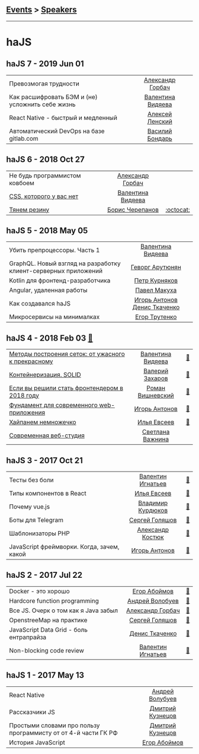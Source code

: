 ## [Events](../README.md) > [Speakers](../speakers.md)
---

# haJS

## haJS 7 - 2019 Jun 01 
| | | |
| --- | :---: | --- |
| Превозмогая трудности  |  [Александр Горбач](../../speakers/Александр%20Горбач.md)  |    |
| Как расшифровать БЭМ и (не) усложнить себе жизнь  |  [Валентина Видяева](../../speakers/Валентина%20Видяева.md)  |    |
| React Native - быстрый и медленный  |  [Алексей Ленский](../../speakers/Алексей%20Ленский.md)  |    |
| Автоматический DevOps на базе gitlab.com  |  [Василий Бондарь](../../speakers/Василий%20Бондарь.md)  |    |
## haJS 6 - 2018 Oct 27 
| | | |
| --- | :---: | --- |
| Не будь программистом ковбоем  |  [Александр Горбач](../../speakers/Александр%20Горбач.md)  |    |
| [CSS, которого у вас нет](https://www.youtube.com/watch?v=trtdbz2eDZU)  |  [Валентина Видяева](../../speakers/Валентина%20Видяева.md)  |    |
| [Тянем резину](https://www.youtube.com/watch?v=5kXW0uwJh4Q)  |  [Борис Черепанов](../../speakers/Борис%20Черепанов.md)  |  [:octocat:](https://github.com/xakplant/stickjaw)  |
## haJS 5 - 2018 May 05 
| | | |
| --- | :---: | --- |
| Убить препроцессоры. Часть 1  |  [Валентина Видяева](../../speakers/Валентина%20Видяева.md)  |    |
| GraphQL. Новый взгляд на разработку клиент-серверных приложений  |  [Геворг Арутюнян](../../speakers/Геворг%20Арутюнян.md)  |    |
| Kotlin для фронтенд-разработчика  |  [Петр Курняков](../../speakers/Петр%20Курняков.md)  |    |
| Angular, удаленная работы  |  [Павел Макуха](../../speakers/Павел%20Макуха.md)  |    |
| Как создавался haJS  |  [Игорь Антонов](../../speakers/Игорь%20Антонов.md)  [Денис Ткаченко](../../speakers/Денис%20Ткаченко.md)  |    |
| Микросервисы на минималках  |  [Егор Трутенко](../../speakers/Егор%20Трутенко.md)  |    |
## haJS 4 - 2018 Feb 03 [:movie_camera:](https://www.youtube.com/watch?v=X4YAbtBrPvM)
| | | |
| --- | :---: | --- |
| [Методы построения сеток: от ужасного к прекрасному](https://www.youtube.com/watch?v=X4YAbtBrPvM&t=27s)  |  [Валентина Видяева](../../speakers/Валентина%20Видяева.md)  | [:notebook:](https://hajs.ru/pres/2018-02-03/all-about-grid.pdf)   |
| [Контейнеризация. SOLID](https://www.youtube.com/watch?v=X4YAbtBrPvM&t=1066s)  |  [Валерий Захаров](../../speakers/Валерий%20Захаров.md)  | [:notebook:](https://hajs.ru/pres/2018-02-03/docker-and-solid.pdf)   |
| [Если вы решили стать фронтендером в 2018 году](https://www.youtube.com/watch?v=X4YAbtBrPvM&t=3576s)  |  [Роман Вишневский](../../speakers/Роман%20Вишневский.md)  | [:notebook:](https://hajs.ru/pres/2018-02-03/go-to-front-2018.pdf)   |
| [Фундамент для современного web-приложения](https://www.youtube.com/watch?v=X4YAbtBrPvM&t=4972s)  |  [Игорь Антонов](../../speakers/Игорь%20Антонов.md)  | [:notebook:](https://hajs.ru/pres/2018-02-03/how-to-do-it-now.pdf)   |
| [Хайпанем немножечко](https://www.youtube.com/watch?v=X4YAbtBrPvM&t=6528s)  |  [Илья Евсеев](../../speakers/Илья%20Евсеев.md)  | [:notebook:](https://hajs.ru/pres/2018-02-03/it-in-khv.pdf)   |
| [Современная веб-студия](https://www.youtube.com/watch?v=X4YAbtBrPvM&t=8483s)  |  [Светлана Важнина](../../speakers/Светлана%20Важнина.md)  |    |
## haJS 3 - 2017 Oct 21 
| | | |
| --- | :---: | --- |
| Тесты без боли  |  [Валентин Игнатьев](../../speakers/Валентин%20Игнатьев.md)  | [:notebook:](https://hajs.ru/pres/2017-10-21/tets-without-paine.pdf)   |
| Типы компонентов в React  |  [Илья Евсеев](../../speakers/Илья%20Евсеев.md)  | [:notebook:](https://hajs.ru/pres/2017-10-21/react-components.pdf)   |
| Почему vue.js  |  [Владимир Курдюков](../../speakers/Владимир%20Курдюков.md)  | [:notebook:](https://hajs.ru/pres/2017-10-21/why-vue-js.pdf)   |
| Боты для Telegram  |  [Сергей Голяшов](../../speakers/Сергей%20Голяшов.md)  | [:notebook:](https://hajs.ru/pres/2017-10-21/telegram-bots.pdf)   |
| Шаблонизаторы PHP  |  [Александр Костюк](../../speakers/Александр%20Костюк.md)  | [:notebook:](https://hajs.ru/pres/2017-10-21/templates_engines.pdf)   |
| JavaScript фреймворки. Когда, зачем, какой  |  [Игорь Антонов](../../speakers/Игорь%20Антонов.md)  | [:notebook:](https://hajs.ru/pres/2017-10-21/frameworks.pdf#hajs)   |
## haJS 2 - 2017 Jul 22 
| | | |
| --- | :---: | --- |
| Docker - это хорошо  |  [Егор Абоймов](../../speakers/Егор%20Абоймов.md)  | [:notebook:](https://vk.com/doc90577478_447963907)   |
| Hardcore function programming  |  [Андрей Волобуев](../../speakers/Андрей%20Волобуев.md)  | [:notebook:](https://vk.com/doc90577478_448007007)   |
| Все JS. Очерк о том как я Java забыл  |  [Александр Горбач](../../speakers/Александр%20Горбач.md)  | [:notebook:](https://vk.com/doc90577478_447963897)   |
| OpenstreeMap на практике  |  [Сергей Голяшов](../../speakers/Сергей%20Голяшов.md)  | [:notebook:](https://vk.com/doc90577478_447942874)   |
| JavaScript Data Grid - боль ентрапрайза  |  [Денис Ткаченко](../../speakers/Денис%20Ткаченко.md)  | [:notebook:](https://vk.com/doc90577478_447942914)   |
| Non-blocking code review  |  [Валентин Игнатьев](../../speakers/Валентин%20Игнатьев.md)  | [:notebook:](https://vk.com/doc90577478_447963895)   |
## haJS 1 - 2017 May 13 
| | | |
| --- | :---: | --- |
| React Native  |  [Андрей Волубуев](../../speakers/Андрей%20Волубуев.md)  |    |
| Рассказчики JS  |  [Дмитрий Кузнецов](../../speakers/Дмитрий%20Кузнецов.md)  |    |
| Простыми словами про пользу программисту от от 4-й части ГК РФ  |  [Дмитрий Кузнецов](../../speakers/Дмитрий%20Кузнецов.md)  |    |
| История JavaScript  |  [Егор Абоймов](../../speakers/Егор%20Абоймов.md)  |    |
